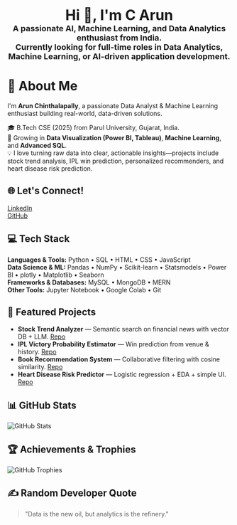 <p align="center">
  <b><font size="6">Hi 👋, I'm C Arun</font></b><br>
  <b><font size="4">A passionate AI, Machine Learning, and Data Analytics enthusiast from India.</font></b><br>
  <b><font size="4">Currently looking for full-time roles in Data Analytics, Machine Learning, or AI-driven application development.</font></b>
</p>


# 💫 About Me
I'm **Arun Chinthalapally**, a passionate Data Analyst & Machine Learning enthusiast building real-world, data-driven solutions.

🎓 B.Tech CSE (2025) from Parul University, Gujarat, India.  
🌱 Growing in **Data Visualization (Power BI, Tableau)**, **Machine Learning**, and **Advanced SQL**.  
💡 I love turning raw data into clear, actionable insights—projects include stock trend analysis, IPL win prediction, personalized recommenders, and heart disease risk prediction.

## 🌐 Let's Connect!
[LinkedIn](https://www.linkedin.com/in/arun-chinthalapally-7a254b256)  
[GitHub](https://github.com/arun-248)

## 💻 Tech Stack
**Languages & Tools:** Python • SQL • HTML • CSS • JavaScript  
**Data Science & ML:** Pandas • NumPy • Scikit-learn • Statsmodels • Power BI • plotly • Matplotlib • Seaborn  
**Frameworks & Databases:** MySQL • MongoDB • MERN  
**Other Tools:** Jupyter Notebook • Google Colab • Git

## 🚀 Featured Projects
- **Stock Trend Analyzer** — Semantic search on financial news with vector DB + LLM. [Repo](LINK)
- **IPL Victory Probability Estimator** — Win prediction from venue & history. [Repo](LINK)
- **Book Recommendation System** — Collaborative filtering with cosine similarity. [Repo](LINK)
- **Heart Disease Risk Predictor** — Logistic regression + EDA + simple UI. [Repo](LINK)

## 📊 GitHub Stats
![GitHub Stats](https://github-readme-stats.vercel.app/api?username=arun-248&show_icons=true&theme=radical)

## 🏆 Achievements & Trophies
![GitHub Trophies](https://github-profile-trophy.vercel.app/?username=arun-248&theme=radical)

## ✍️ Random Developer Quote
> "Data is the new oil, but analytics is the refinery."
